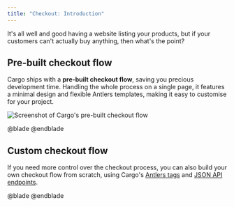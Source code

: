 ```yaml
---
title: "Checkout: Introduction"
---
```

It's all well and good having a website listing your products, but if your customers can't actually buy anything, then what's the point?

## Pre-built checkout flow
Cargo ships with a **pre-built checkout flow**, saving you precious development time. Handling the whole process on a single page, it features a minimal design and flexible Antlers templates, making it easy to customise for your project.

![Screenshot of Cargo's pre-built checkout flow](/images/prebuilt-checkout.png)

@blade
<x-button :href="url('frontend/checkout/prebuilt')" text="Find out more" />
@endblade

## Custom checkout flow
If you need more control over the checkout process, you can also build your own checkout flow from scratch, using Cargo's [Antlers tags](/frontend/tags/cart) and [JSON API endpoints](/frontend/json-api/introduction).

@blade
<x-button :href="url('frontend/checkout/custom')" text="Find out more" />
@endblade